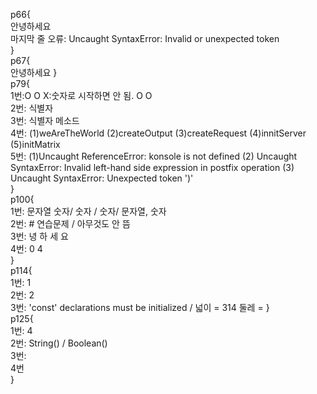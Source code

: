 p66{  
안녕하세요  
마지막 줄 오류: Uncaught SyntaxError: Invalid or unexpected token  
}  
p67{  
안녕하세요
}  
p79{  
1번:O O X:숫자로 시작하면 안 됨. O O  
2번: 식별자  
3번: 식별자 메소드  
4번: (1)weAreTheWorld (2)createOutput (3)createRequest (4)innitServer (5)initMatrix  
5번: (1)Uncaught ReferenceError: konsole is not defined (2) Uncaught SyntaxError: Invalid left-hand side expression in postfix operation
(3) Uncaught SyntaxError: Unexpected token ')'  
}  
p100{  
1번: 문자열 숫자/ 숫자 / 숫자/ 문자열, 숫자  
2번: # 연습문제 / 아무것도 안 뜸  
3번: 녕 하 세 요  
4번: 0 4  
}  
p114{  
1번: 1  
2번: 2  
3번: 'const' declarations must be initialized / 넓이 = 314 둘레 = 
}  
p125{  
1번: 4  
2번: String() / Boolean()  
3번:  
4번  
}
